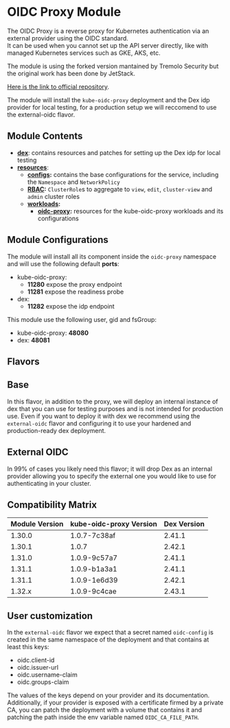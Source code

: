 # OIDC Proxy Module

The OIDC Proxy is a reverse proxy for Kubernetes authentication via an external provider using the OIDC standard.  
It can be used when you cannot set up the API server directly, like with managed Kubernetes services such as
GKE, AKS, etc.

The module is using the forked version mantained by Tremolo Security but the original work has been done by JetStack.

[Here is the link to official repository].

The module will install the `kube-oidc-proxy` deployment and the Dex idp provider for local testing, for a production
setup we will reccomend to use the external-oidc flavor.

## Module Contents

- **[dex](./dex)**: contains resources and patches for setting up the Dex idp for local testing
- **[resources](./base/resources)**:
  - **[configs](./base/resources/configs):** contains the base configurations for the service, including the `Namespace`
		and `NetworkPolicy`
  - **[RBAC](./base/resources/rbac):** `ClusterRole`s to aggregate to `view`, `edit`, `cluster-view` and `admin`
			cluster roles
  - **[workloads](./base/resources/workloads):**
    - **[oidc-proxy](./base/resources/workloads/oidc-proxy):** resources for the kube-oidc-proxy workloads and its
			configurations

## Module Configurations

The module will install all its component inside the `oidc-proxy` namespace and will use the following
default **ports**:

- kube-oidc-proxy:
  - **11280** expose the proxy endpoint
  - **11281** expose the readiness probe
- dex:
  - **11282** expose the idp endpoint

This module use the following user, gid and fsGroup:

- kube-oidc-proxy: **48080**
- dex: **48081**

## Flavors

## Base

In this flavor, in addition to the proxy, we will deploy an internal instance of dex that you can use for testing
purposes and is not intended for production use. Even if you want to deploy it with dex we recommend using the
`external-oidc` flavor and configuring it to use your hardened and production-ready dex deployment.

## External OIDC

In 99% of cases you likely need this flavor; it will drop Dex as an internal provider allowing you to
specify the external one you would like to use for authenticating in your cluster.

## Compatibility Matrix

| Module Version | kube-oidc-proxy Version                | Dex Version |
|----------------|----------------------------------------|-------------|
| 1.30.0         | 1.0.7-7c38af                           | 2.41.1      |
| 1.30.1         | 1.0.7                                  | 2.42.1      |
| 1.31.0         | 1.0.9-9c57a7                           | 2.41.1      |
| 1.31.1         | 1.0.9-b1a3a1                           | 2.41.1      |
| 1.31.1         | 1.0.9-1e6d39                           | 2.42.1      |
| 1.32.x         | 1.0.9-9c4cae                           | 2.43.1      |

## User customization

In the `external-oidc` flavor we expect that a secret named `oidc-config` is created in the same namespace of the
deployment and that contains at least this keys:

- oidc.client-id
- oidc.issuer-url
- oidc.username-claim
- oidc.groups-claim

The values of the keys depend on your provider and its documentation. Additionally, if your provider is exposed
with a certificate firmed by a private CA, you can patch the deployment with a volume that contains it and
patching the path inside the env variable named `OIDC_CA_FILE_PATH`.

[Here is the link to official repository]: https://github.com/TremoloSecurity/kube-oidc-proxy
	"kube-oidc-proxy GitHub Repository"
